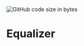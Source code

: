 ![GitHub code size in bytes](https://img.shields.io/github/languages/code-size/Anthony-T-N/Equalizer)

# Equalizer
